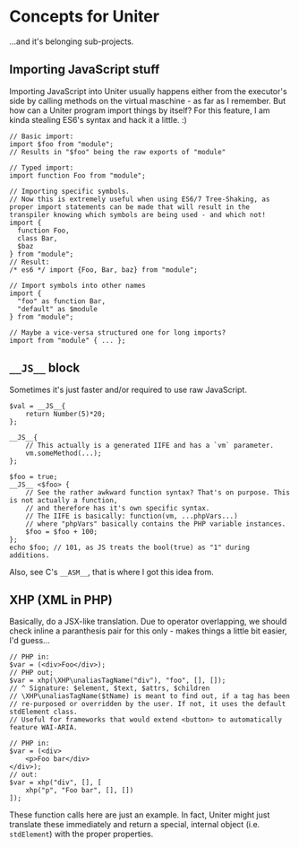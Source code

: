 # Concepts for Uniter
...and it's belonging sub-projects.

## Importing JavaScript stuff

Importing JavaScript into Uniter usually happens either from the executor's side by calling methods on the virtual maschine - as far as I remember. But how can a Uniter program import things by itself? For this feature, I am kinda stealing ES6's syntax and hack it a little. :)

```
// Basic import:
import $foo from "module";
// Results in "$foo" being the raw exports of "module"

// Typed import:
import function Foo from "module";

// Importing specific symbols.
// Now this is extremely useful when using ES6/7 Tree-Shaking, as proper import statements can be made that will result in the transpiler knowing which symbols are being used - and which not!
import {
  function Foo,
  class Bar,
  $baz
} from "module";
// Result:
/* es6 */ import {Foo, Bar, baz} from "module";

// Import symbols into other names
import {
  "foo" as function Bar,
  "default" as $module
} from "module";

// Maybe a vice-versa structured one for long imports?
import from "module" { ... };
```

## `__JS__` block
Sometimes it's just faster and/or required to use raw JavaScript.

```
$val = __JS__{
    return Number(5)*20;
};

__JS__{
    // This actually is a generated IIFE and has a `vm` parameter.
    vm.someMethod(...);
};

$foo = true;
__JS__ <$foo> {
    // See the rather awkward function syntax? That's on purpose. This is not actually a function,
    // and therefore has it's own specific syntax.
    // The IIFE is basically: function(vm, ...phpVars...)
    // where "phpVars" basically contains the PHP variable instances.
    $foo = $foo + 100;
};
echo $foo; // 101, as JS treats the bool(true) as "1" during additions.
```

Also, see C's `__ASM__`, that is where I got this idea from.

## XHP (XML in PHP)
Basically, do a JSX-like translation. Due to operator overlapping, we should check inline a paranthesis pair for this only - makes things a little bit easier, I'd guess...

```
// PHP in:
$var = (<div>Foo</div>);
// PHP out;
$var = xhp(\XHP\unaliasTagName("div"), "foo", [], []);
// ^ Signature: $element, $text, $attrs, $children
// \XHP\unaliasTagName($tName) is meant to find out, if a tag has been
// re-purposed or overridden by the user. If not, it uses the default stdElement class.
// Useful for frameworks that would extend <button> to automatically feature WAI-ARIA.

// PHP in:
$var = (<div>
    <p>Foo bar</div>
</div>);
// out:
$var = xhp("div", [], [
    xhp("p", "Foo bar", [], [])
]);
```

These function calls here are just an example. In fact, Uniter might just translate these immediately and return a special, internal object (i.e. `stdElement`) with the proper properties.
